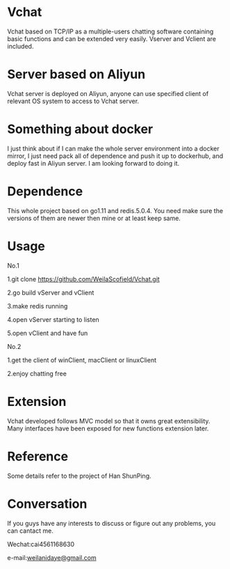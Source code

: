 # Vchat
Vchat based on TCP/IP as a multiple-users chatting software containing basic functions and can be extended very easily. 
Vserver and Vclient are included.

# Server based on Aliyun
Vchat server is deployed on Aliyun, anyone can use specified client of relevant OS system to access to Vchat server.

# Something about docker
I just think about if I can make the whole server environment into a docker mirror, I just need pack all of dependence and push it up to dockerhub, and deploy fast in Aliyun server. I am looking forward to doing it.

# Dependence 
This whole project based on go1.11 and redis.5.0.4. You need make sure the versions of them are newer then mine or at least keep same.

# Usage
No.1

1.git clone https://github.com/WeilaScofield/Vchat.git

2.go build vServer and vClient

3.make redis running

4.open vServer starting to listen

5.open vClient and have fun

No.2

1.get the client of winClient, macClient or linuxClient

2.enjoy chatting free

# Extension
Vchat developed follows MVC model so that it owns great extensibility. Many interfaces have been exposed for new functions extension later.

# Reference
Some details refer to the project of Han ShunPing.

# Conversation
If you guys have any interests to discuss or figure out any problems, you can cantact me.

Wechat:cai4561168630

e-mail:weilanidaye@gmail.com
